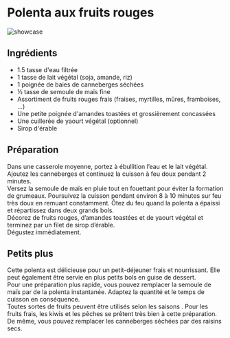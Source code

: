 # Polenta aux fruits rouges

![showcase](http://123veggie.fr/wp-content/uploads/2016/03/polentafruitsrouges1-e1459872556488.jpg)

## Ingrédients

* 1.5 tasse d'eau filtrée
* 1 tasse de lait végétal (soja, amande, riz)
* 1 poignée de baies de canneberges séchées
* ½ tasse de semoule de maïs fine
* Assortiment de fruits rouges frais (fraises, myrtilles, mûres, framboises, ...)
* Une petite poignée d'amandes toastées et grossièrement concassées
* Une cuillerée de yaourt végétal (optionnel)
* Sirop d'érable

## Préparation

Dans une casserole moyenne, portez à ébullition l’eau et le lait végétal.  
Ajoutez les canneberges et continuez la cuisson à feu doux pendant 2 minutes.  
Versez la semoule de maïs en pluie tout en fouettant pour éviter la formation de grumeaux. Poursuivez la cuisson pendant environ 8 à 10 minutes sur feu très doux en remuant constamment. Ôtez du feu quand la polenta a épaissi et répartissez dans deux grands bols.  
Décorez de fruits rouges, d’amandes toastées et de yaourt végétal et terminez par un filet de sirop d’érable.  
Dégustez immédiatement.

## Petits plus

Cette polenta est délicieuse pour un petit-déjeuner frais et nourrissant. Elle peut également être servie en plus petits bols en guise de dessert.  
Pour une préparation plus rapide, vous pouvez remplacer la semoule de maïs par de la polenta instantanée. Adaptez la quantité et le temps de cuisson en conséquence.  
Toutes sortes de fruits peuvent être utilisés selon les saisons . Pour les fruits frais, les kiwis et les pêches se prêtent très bien à cette préparation. De même, vous pouvez remplacer les canneberges séchées par des raisins secs.
